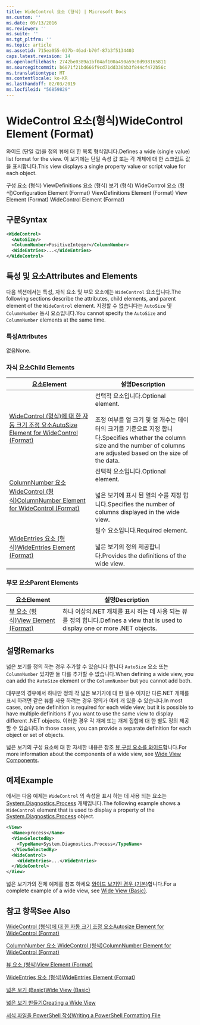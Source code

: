 ```yaml
---
title: WideControl 요소 (형식) | Microsoft Docs
ms.custom: ''
ms.date: 09/13/2016
ms.reviewer: ''
ms.suite: ''
ms.tgt_pltfrm: ''
ms.topic: article
ms.assetid: 715ea055-037b-46ad-b70f-87b3f5134403
caps.latest.revision: 14
ms.openlocfilehash: 2742be0389a1bf04af100a490a59c0d938165811
ms.sourcegitcommit: b6871f21bd666f9cd71dd336bb3f844cf472b56c
ms.translationtype: MT
ms.contentlocale: ko-KR
ms.lasthandoff: 02/03/2019
ms.locfileid: "56859829"
---
```

# <a name="widecontrol-element-format"></a><span data-ttu-id="4ba2e-102">WideControl 요소(형식)</span><span class="sxs-lookup"><span data-stu-id="4ba2e-102">WideControl Element (Format)</span></span>

<span data-ttu-id="4ba2e-103">와이드 (단일 값)을 정의 뷰에 대 한 목록 형식입니다.</span><span class="sxs-lookup"><span data-stu-id="4ba2e-103">Defines a wide (single value) list format for the view.</span></span> <span data-ttu-id="4ba2e-104">이 보기에는 단일 속성 값 또는 각 개체에 대 한 스크립트 값을 표시합니다.</span><span class="sxs-lookup"><span data-stu-id="4ba2e-104">This view displays a single property value or script value for each object.</span></span>

<span data-ttu-id="4ba2e-105">구성 요소 (형식) ViewDefinitions 요소 (형식) 보기 (형식) WideControl 요소 (형식)</span><span class="sxs-lookup"><span data-stu-id="4ba2e-105">Configuration Element (Format) ViewDefinitions Element (Format) View Element (Format) WideControl Element (Format)</span></span>

## <a name="syntax"></a><span data-ttu-id="4ba2e-106">구문</span><span class="sxs-lookup"><span data-stu-id="4ba2e-106">Syntax</span></span>

```xml
<WideControl>
  <AutoSize/>
  <ColumnNumber>PositiveInteger</ColumnNumber>
  <WideEntries>...</WideEntries>
</WideControl>
```

## <a name="attributes-and-elements"></a><span data-ttu-id="4ba2e-107">특성 및 요소</span><span class="sxs-lookup"><span data-stu-id="4ba2e-107">Attributes and Elements</span></span>

<span data-ttu-id="4ba2e-108">다음 섹션에서는 특성, 자식 요소 및 부모 요소에는 `WideControl` 요소입니다.</span><span class="sxs-lookup"><span data-stu-id="4ba2e-108">The following sections describe the attributes, child elements, and parent element of the `WideControl` element.</span></span> <span data-ttu-id="4ba2e-109">지정할 수 없습니다는 `AutoSize` 및 `ColumnNumber` 동시 요소입니다.</span><span class="sxs-lookup"><span data-stu-id="4ba2e-109">You cannot specify the `AutoSize` and `ColumnNumber` elements at the same time.</span></span>

### <a name="attributes"></a><span data-ttu-id="4ba2e-110">특성</span><span class="sxs-lookup"><span data-stu-id="4ba2e-110">Attributes</span></span>

<span data-ttu-id="4ba2e-111">없음</span><span class="sxs-lookup"><span data-stu-id="4ba2e-111">None.</span></span>

### <a name="child-elements"></a><span data-ttu-id="4ba2e-112">자식 요소</span><span class="sxs-lookup"><span data-stu-id="4ba2e-112">Child Elements</span></span>

|<span data-ttu-id="4ba2e-113">요소</span><span class="sxs-lookup"><span data-stu-id="4ba2e-113">Element</span></span>|<span data-ttu-id="4ba2e-114">설명</span><span class="sxs-lookup"><span data-stu-id="4ba2e-114">Description</span></span>|
|-------------|-----------------|
|[<span data-ttu-id="4ba2e-115">WideControl (형식)에 대 한 자동 크기 조정 요소</span><span class="sxs-lookup"><span data-stu-id="4ba2e-115">AutoSize Element for WideControl (Format)</span></span>](./autosize-element-for-widecontrol-format.md)|<span data-ttu-id="4ba2e-116">선택적 요소입니다.</span><span class="sxs-lookup"><span data-stu-id="4ba2e-116">Optional element.</span></span><br /><br /> <span data-ttu-id="4ba2e-117">조정 여부를 열 크기 및 열 개수는 데이터의 크기를 기준으로 지정 합니다.</span><span class="sxs-lookup"><span data-stu-id="4ba2e-117">Specifies whether the column size and the number of columns are adjusted based on the size of the data.</span></span>|
|[<span data-ttu-id="4ba2e-118">ColumnNumber 요소 WideControl (형식)</span><span class="sxs-lookup"><span data-stu-id="4ba2e-118">ColumnNumber Element for WideControl (Format)</span></span>](./columnnumber-element-for-widecontrol-format.md)|<span data-ttu-id="4ba2e-119">선택적 요소입니다.</span><span class="sxs-lookup"><span data-stu-id="4ba2e-119">Optional element.</span></span><br /><br /> <span data-ttu-id="4ba2e-120">넓은 보기에 표시 된 열의 수를 지정 합니다.</span><span class="sxs-lookup"><span data-stu-id="4ba2e-120">Specifies the number of columns displayed in the wide view.</span></span>|
|[<span data-ttu-id="4ba2e-121">WideEntries 요소 (형식)</span><span class="sxs-lookup"><span data-stu-id="4ba2e-121">WideEntries Element (Format)</span></span>](./wideentries-element-for-widecontrol-format.md)|<span data-ttu-id="4ba2e-122">필수 요소입니다.</span><span class="sxs-lookup"><span data-stu-id="4ba2e-122">Required element.</span></span><br /><br /> <span data-ttu-id="4ba2e-123">넓은 보기의 정의 제공합니다.</span><span class="sxs-lookup"><span data-stu-id="4ba2e-123">Provides the definitions of the wide view.</span></span>|

### <a name="parent-elements"></a><span data-ttu-id="4ba2e-124">부모 요소</span><span class="sxs-lookup"><span data-stu-id="4ba2e-124">Parent Elements</span></span>

|<span data-ttu-id="4ba2e-125">요소</span><span class="sxs-lookup"><span data-stu-id="4ba2e-125">Element</span></span>|<span data-ttu-id="4ba2e-126">설명</span><span class="sxs-lookup"><span data-stu-id="4ba2e-126">Description</span></span>|
|-------------|-----------------|
|[<span data-ttu-id="4ba2e-127">뷰 요소 (형식)</span><span class="sxs-lookup"><span data-stu-id="4ba2e-127">View Element (Format)</span></span>](./view-element-format.md)|<span data-ttu-id="4ba2e-128">하나 이상의.NET 개체를 표시 하는 데 사용 되는 뷰를 정의 합니다.</span><span class="sxs-lookup"><span data-stu-id="4ba2e-128">Defines a view that is used to display one or more .NET objects.</span></span>|

## <a name="remarks"></a><span data-ttu-id="4ba2e-129">설명</span><span class="sxs-lookup"><span data-stu-id="4ba2e-129">Remarks</span></span>

<span data-ttu-id="4ba2e-130">넓은 보기를 정의 하는 경우 추가할 수 있습니다 합니다 `AutoSize` 요소 또는 `ColumnNumber` 있지만 둘 다를 추가할 수 없습니다.</span><span class="sxs-lookup"><span data-stu-id="4ba2e-130">When defining a wide view, you can add the `AutoSize` element or the `ColumnNumber` but you cannot add both.</span></span>

<span data-ttu-id="4ba2e-131">대부분의 경우에서 하나만 정의 각 넓은 보기가에 대 한 필수 이지만 다른.NET 개체를 표시 하려면 같은 뷰를 사용 하려는 경우 정의가 여러 개 있을 수 있습니다.</span><span class="sxs-lookup"><span data-stu-id="4ba2e-131">In most cases, only one definition is required for each wide view, but it is possible to have multiple definitions if you want to use the same view to display different .NET objects.</span></span> <span data-ttu-id="4ba2e-132">이러한 경우 각 개체 또는 개체 집합에 대 한 별도 정의 제공할 수 있습니다.</span><span class="sxs-lookup"><span data-stu-id="4ba2e-132">In those cases, you can provide a separate definition for each object or set of objects.</span></span>

<span data-ttu-id="4ba2e-133">넓은 보기의 구성 요소에 대 한 자세한 내용은 참조 [뷰 구성 요소를 와이드](./creating-a-wide-view.md)합니다.</span><span class="sxs-lookup"><span data-stu-id="4ba2e-133">For more information about the components of a wide view, see [Wide View Components](./creating-a-wide-view.md).</span></span>

## <a name="example"></a><span data-ttu-id="4ba2e-134">예제</span><span class="sxs-lookup"><span data-stu-id="4ba2e-134">Example</span></span>

<span data-ttu-id="4ba2e-135">에서는 다음 예제는 `WideControl` 의 속성을 표시 하는 데 사용 되는 요소는 [System.Diagnostics.Process](/dotnet/api/System.Diagnostics.Process) 개체입니다.</span><span class="sxs-lookup"><span data-stu-id="4ba2e-135">The following example shows a `WideControl` element that is used to display a property of the [System.Diagnostics.Process](/dotnet/api/System.Diagnostics.Process) object.</span></span>

```xml
<View>
  <Name>process</Name>
  <ViewSelectedBy>
    <TypeName>System.Diagnostics.Process</TypeName>
  </ViewSelectedBy>
  <WideControl>
    <WideEntries>...</WideEntries>
  </WideControl>
</View>
```

<span data-ttu-id="4ba2e-136">넓은 보기가의 전체 예제를 참조 하세요 [와이드 보기인 경우 (기본)](./wide-view-basic.md)합니다.</span><span class="sxs-lookup"><span data-stu-id="4ba2e-136">For a complete example of a wide view, see [Wide View (Basic)](./wide-view-basic.md).</span></span>

## <a name="see-also"></a><span data-ttu-id="4ba2e-137">참고 항목</span><span class="sxs-lookup"><span data-stu-id="4ba2e-137">See Also</span></span>

[<span data-ttu-id="4ba2e-138">WideControl (형식)에 대 한 자동 크기 조정 요소</span><span class="sxs-lookup"><span data-stu-id="4ba2e-138">Autosize Element for WideControl (Format)</span></span>](./autosize-element-for-widecontrol-format.md)

[<span data-ttu-id="4ba2e-139">ColumnNumber 요소 WideControl (형식)</span><span class="sxs-lookup"><span data-stu-id="4ba2e-139">ColumnNumber Element for WideControl (Format)</span></span>](./columnnumber-element-for-widecontrol-format.md)

[<span data-ttu-id="4ba2e-140">뷰 요소 (형식)</span><span class="sxs-lookup"><span data-stu-id="4ba2e-140">View Element (Format)</span></span>](./view-element-format.md)

[<span data-ttu-id="4ba2e-141">WideEntries 요소 (형식)</span><span class="sxs-lookup"><span data-stu-id="4ba2e-141">WideEntries Element (Format)</span></span>](./wideentries-element-for-widecontrol-format.md)

[<span data-ttu-id="4ba2e-142">넓은 보기 (Basic)</span><span class="sxs-lookup"><span data-stu-id="4ba2e-142">Wide View (Basic)</span></span>](./wide-view-basic.md)

[<span data-ttu-id="4ba2e-143">넓은 보기 만들기</span><span class="sxs-lookup"><span data-stu-id="4ba2e-143">Creating a Wide View</span></span>](./creating-a-wide-view.md)

[<span data-ttu-id="4ba2e-144">서식 파일을 PowerShell 작성</span><span class="sxs-lookup"><span data-stu-id="4ba2e-144">Writing a PowerShell Formatting File</span></span>](./writing-a-powershell-formatting-file.md)
